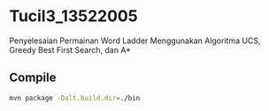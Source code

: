 # Tucil3_13522005

Penyelesaian Permainan Word Ladder Menggunakan Algoritma UCS, Greedy Best First Search, dan A*

## Compile

```bash
mvn package -Dalt.build.dir=./bin
```
